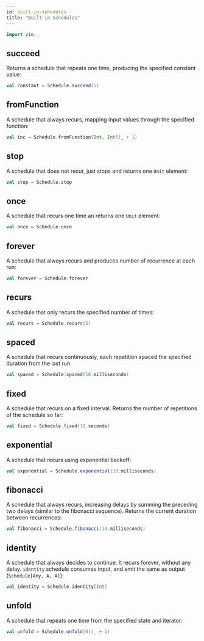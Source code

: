 ```yaml
---
id: built-in-schedules
title: "Built-in Schedules"
---
```


```scala mdoc:invisible
import zio._
```

## succeed

Returns a schedule that repeats one time, producing the specified constant value:

```scala mdoc:silent
val constant = Schedule.succeed(5)
```

## fromFunction

A schedule that always recurs, mapping input values through the specified function:

```scala mdoc:silent
val inc = Schedule.fromFunction[Int, Int](_ + 1)
```

## stop

A schedule that does not recur, just stops and returns one `Unit` element:

```scala mdoc:silent
val stop = Schedule.stop
```

## once

A schedule that recurs one time an returns one `Unit` element:

```scala mdoc:silent
val once = Schedule.once
```

## forever

A schedule that always recurs and produces number of recurrence at each run:

```scala mdoc:silent
val forever = Schedule.forever
```

## recurs

A schedule that only recurs the specified number of times:

```scala mdoc:silent
val recurs = Schedule.recurs(5)
```

## spaced

A schedule that recurs continuously, each repetition spaced the specified duration from the last run:

```scala mdoc:silent
val spaced = Schedule.spaced(10.milliseconds)
```

## fixed

A schedule that recurs on a fixed interval. Returns the number of repetitions of the schedule so far:

```scala mdoc:silent
val fixed = Schedule.fixed(10.seconds)
```

## exponential

A schedule that recurs using exponential backoff:

```scala mdoc:silent
val exponential = Schedule.exponential(10.milliseconds)
```

## fibonacci

A schedule that always recurs, increasing delays by summing the preceding two delays (similar to the fibonacci sequence). Returns the current duration between recurrences:

```scala mdoc:silent
val fibonacci = Schedule.fibonacci(10.milliseconds)
```

## identity

A schedule that always decides to continue. It recurs forever, without any delay. `identity` schedule consumes input, and emit the same as output (`Schedule[Any, A, A]`):

```scala mdoc:silent
val identity = Schedule.identity[Int]
```

## unfold

A schedule that repeats one time from the specified state and iterator:

```scala mdoc:silent
val unfold = Schedule.unfold(0)(_ + 1)
```
